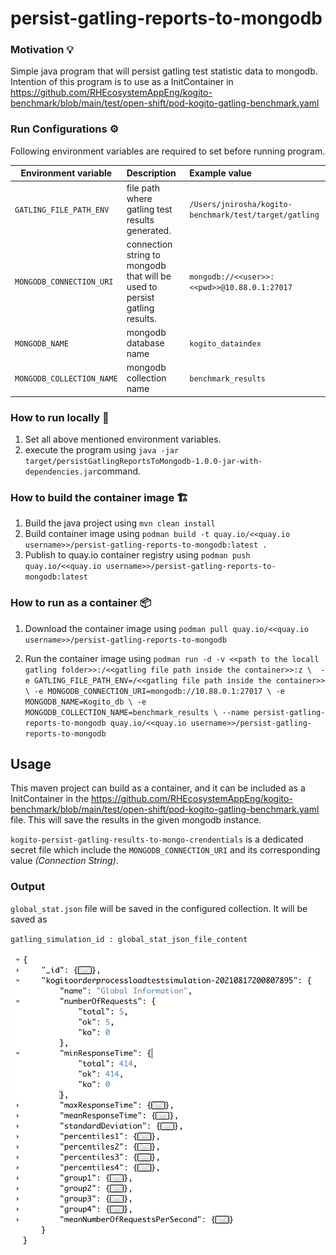 # persist-gatling-reports-to-mongodb

### Motivation 💡

Simple java program that will persist gatling test statistic data to mongodb. Intention of this
program is to use as a InitContainer in https://github.com/RHEcosystemAppEng/kogito-benchmark/blob/main/test/open-shift/pod-kogito-gatling-benchmark.yaml

### Run Configurations ⚙️

Following environment variables are required to set before running program.

| Environment variable        | Description  | Example value  |
| ------------- |:-------------| :-----|
| `GATLING_FILE_PATH_ENV`      | file path where gatling test results generated. | `/Users/jnirosha/kogito-benchmark/test/target/gatling` |
| `MONGODB_CONNECTION_URI`      | connection string to mongodb that will be used to persist gatling results. | `mongodb://<<user>>:<<pwd>>@10.88.0.1:27017` |
| `MONGODB_NAME`      | mongodb database name | `kogito_dataindex` |
| `MONGODB_COLLECTION_NAME`      | mongodb collection name | `benchmark_results` |

### How to run locally 🏃

1. Set all above mentioned environment variables.
2. execute the program using `java -jar target/persistGatlingReportsToMongodb-1.0.0-jar-with-dependencies.jar`command.


### How to build the container image 🏗️ 

1. Build the java project using `mvn clean install` 
2. Build container image using `podman build -t quay.io/<<quay.io username>>/persist-gatling-reports-to-mongodb:latest .`
3. Publish to quay.io container registry using `podman push quay.io/<<quay.io username>>/persist-gatling-reports-to-mongodb:latest`


### How to run as a container 📦

1. Download the container image using `podman pull quay.io/<<quay.io username>>/persist-gatling-reports-to-mongodb`

2. Run the container image using `podman run -d -v <<path to the locall gatling folder>>:/<<gatling file path inside the container>>:z \ 
   -e GATLING_FILE_PATH_ENV=/<<gatling file path inside the container>> \
   -e MONGODB_CONNECTION_URI=mongodb://10.88.0.1:27017 \
   -e MONGODB_NAME=Kogito_db \
   -e MONGODB_COLLECTION_NAME=benchmark_results \
   --name persist-gatling-reports-to-mongodb quay.io/<<quay.io username>>/persist-gatling-reports-to-mongodb`

## Usage

This maven project can build as a container, and it can be included as a InitContainer
in the https://github.com/RHEcosystemAppEng/kogito-benchmark/blob/main/test/open-shift/pod-kogito-gatling-benchmark.yaml 
file. This will save the results in the given mongodb instance.

`kogito-persist-gatling-results-to-mongo-crendentials` is a dedicated secret file which include the 
`MONGODB_CONNECTION_URI` and its corresponding value *(Connection String)*.

### Output
`global_stat.json` file will be saved in the configured collection. It will be saved as 

`gatling_simulation_id : global_stat_json_file_content`

![](doc/images/results_saved_in_db.png)